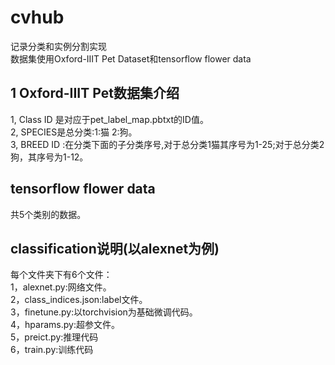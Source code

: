 <!--
 * @Author: dpsfigo
 * @Date: 2023-06-27 15:40:01
 * @LastEditors: dpsfigo
 * @LastEditTime: 2023-07-08 16:27:42
 * @Description: 请填写简介
-->
# cvhub

记录分类和实例分割实现  
数据集使用Oxford-IIIT Pet Dataset和tensorflow flower data
## 1 Oxford-IIIT Pet数据集介绍
1, Class ID 是对应于pet_label_map.pbtxt的ID值。  
2, SPECIES是总分类:1:猫 2:狗。  
3, BREED ID :在分类下面的子分类序号,对于总分类1猫其序号为1-25;对于总分类2狗，其序号为1-12。  

## tensorflow flower data
共5个类别的数据。

## classification说明(以alexnet为例)
每个文件夹下有6个文件：  
1，alexnet.py:网络文件。  
2，class_indices.json:label文件。  
3，finetune.py:以torchvision为基础微调代码。  
4，hparams.py:超参文件。  
5，preict.py:推理代码  
6，train.py:训练代码  
